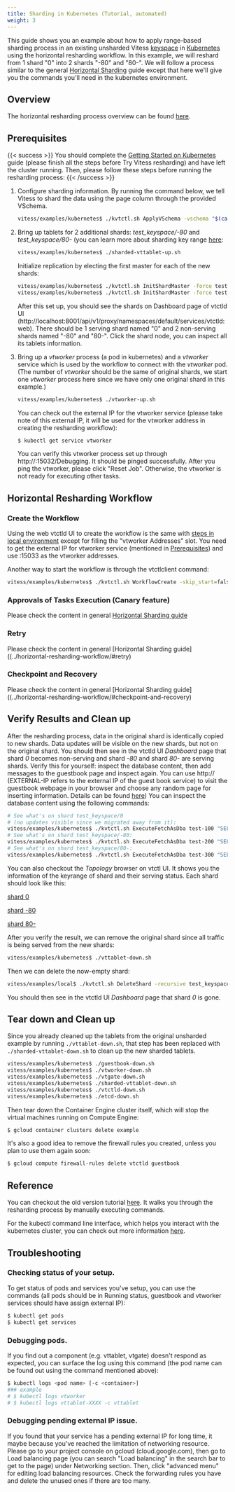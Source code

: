 ```yaml
---
title: Sharding in Kubernetes (Tutorial, automated)
weight: 3
---
```


This guide shows you an example about how to apply range-based sharding process in an existing unsharded Vitess [keyspace](../../overview/concepts#keyspace) in [Kubernetes](https://kubernetes.io) using the horizontal resharding workflow. In this example, we will reshard from 1 shard "0" into 2 shards "-80" and "80-". We will follow a process similar to the general [Horizontal Sharding](../horizontal-resharding) guide except that here we'll give you the commands you'll need in the kubernetes environment.

## Overview

The horizontal resharding process overview can be found [here](../horizontal-resharding-workflow).

## Prerequisites

{{< success >}}
You should complete the [Getting Started on Kubernetes](../../getting-started/kubernetes) guide (please finish all the steps before Try Vitess resharding) and have left the cluster running. Then, please follow these steps before running the resharding process:
{{< /success >}}

1. Configure sharding information. By running the command below, we tell Vitess to shard the data using the page column through the provided VSchema.

    ``` sh
    vitess/examples/kubernetes$ ./kvtctl.sh ApplyVSchema -vschema "$(cat vschema.json)" test_keyspace
    ```

2. Bring up tablets for 2 additional shards: *test_keyspace/-80* and *test_keyspace/80-* (you can learn more about sharding key range [here](../#key-ranges-and-partitions):

    ``` sh
    vitess/examples/kubernetes$ ./sharded-vttablet-up.sh
    ```

    Initialize replication by electing the first master for each of the new shards:

    ``` sh
    vitess/examples/kubernetes$ ./kvtctl.sh InitShardMaster -force test_keyspace/-80 test-200
    vitess/examples/kubernetes$ ./kvtctl.sh InitShardMaster -force test_keyspace/80- test-300
    ```

    After this set up, you should see the shards on Dashboard page of vtctld UI (http://localhost:8001/api/v1/proxy/namespaces/default/services/vtctld:web). There should be 1 serving shard named "0" and 2 non-serving shards named "-80" and "80-". Click the shard node, you can inspect all its tablets information.

3. Bring up a *vtworker* process (a pod in kubernetes) and a *vtworker* service which is used by the workflow to connect with the *vtworker* pod. (The number of *vtworker* should be the same of original shards, we start one *vtworker* process here since we have only one original shard in this example.)

    ``` sh
    vitess/examples/kubernetes$ ./vtworker-up.sh
    ```

    You can check out the external IP for the vtworker service (please take note of this external IP, it will be used for the vtworker address in creating the resharding workflow):

    ``` sh
    $ kubectl get service vtworker
    ```

    You can verify this vtworker process set up through http://:15032/Debugging. It should be pinged successfully. After you ping the vtworker, please click "Reset Job". Otherwise, the vtworker is not ready for executing other tasks.

## Horizontal Resharding Workflow

### Create the Workflow

Using the web vtctld UI to create the workflow is the same with [steps in local environment](../horizontal-resharding-workflow/#create-the-workflow) except for filling the "vtworker Addresses" slot. You need to get the external IP for vtworker service (mentioned in [Prerequisites](#Prerequisites)) and use <EXTERNAL-IP>:15033 as the vtworker addresses.

Another way to start the workflow is through the vtctlclient command:

``` sh
vitess/examples/kubernetes$ ./kvtctl.sh WorkflowCreate -skip_start=false horizontal_resharding -keyspace=test_keyspace -vtworkers=<EXTERNAL-IP>:15033 -enable_approvals=true
```

### Approvals of Tasks Execution (Canary feature)

Please check the content in general [Horizontal Sharding guide](../horizontal-resharding-workflow/#approvals-of-tasks-execution-canary-feature)

### Retry

Please check the content in general [Horizontal Sharding guide]((../horizontal-resharding-workflow/#retry)

### Checkpoint and Recovery

Please check the content in general [Horizontal Sharding guide]((../horizontal-resharding-workflow/#checkpoint-and-recovery)

## Verify Results and Clean up

After the resharding process, data in the original shard is identically copied to new shards. Data updates will be visible on the new shards, but not on the original shard. You should then see in the vtctld UI *Dashboard* page that shard *0* becomes non-serving and shard *-80* and shard *80-* are serving shards. Verify this for yourself: inspect the database content, then add messages to the guestbook page and inspect again. You can use http://<EXTERNAL-IP> (EXTERNAL-IP refers to the external IP of the guest book service) to visit the guestbook webpage in your browser and choose any random page for inserting information. Details can be found [here](../../getting-started/kubernetes/#test-your-cluster-with-a-client-app)) You can inspect the database content using the following commands:

``` sh
# See what's on shard test_keyspace/0
# (no updates visible since we migrated away from it):
vitess/examples/kubernetes$ ./kvtctl.sh ExecuteFetchAsDba test-100 "SELECT * FROM messages"
# See what's on shard test_keyspace/-80:
vitess/examples/kubernetes$ ./kvtctl.sh ExecuteFetchAsDba test-200 "SELECT * FROM messages"
# See what's on shard test_keyspace/80-:
vitess/examples/kubernetes$ ./kvtctl.sh ExecuteFetchAsDba test-300 "SELECT * FROM messages"
```

You can also checkout the *Topology* browser on vtctl UI. It shows you the information of the keyrange of shard and their serving status. Each shard should look like this:

[shard 0](https://cloud.githubusercontent.com/assets/23492389/24313876/072f61e6-109c-11e7-938a-23b8398958aa.png)

[shard -80](https://cloud.githubusercontent.com/assets/23492389/24313813/bd11c824-109b-11e7-83d4-cca3f6093360.png)

[shard 80-](https://cloud.githubusercontent.com/assets/23492389/24313813/bd11c824-109b-11e7-83d4-cca3f6093360.png)

After you verify the result, we can remove the original shard since all traffic is being served from the new shards:

``` sh
vitess/examples/kubernetes$ ./vttablet-down.sh
```

Then we can delete the now-empty shard:

``` sh
vitess/examples/local$ ./kvtctl.sh DeleteShard -recursive test_keyspace/0
```

You should then see in the vtctld UI *Dashboard* page that shard *0* is gone.

## Tear down and Clean up

Since you already cleaned up the tablets from the original unsharded example by running `./vttablet-down.sh`, that step has been replaced with `./sharded-vttablet-down.sh` to clean up the new sharded tablets.

``` sh
vitess/examples/kubernetes$ ./guestbook-down.sh
vitess/examples/kubernetes$ ./vtworker-down.sh
vitess/examples/kubernetes$ ./vtgate-down.sh
vitess/examples/kubernetes$ ./sharded-vttablet-down.sh
vitess/examples/kubernetes$ ./vtctld-down.sh
vitess/examples/kubernetes$ ./etcd-down.sh
```

Then tear down the Container Engine cluster itself, which will stop the virtual machines running on Compute Engine:

``` sh
$ gcloud container clusters delete example
```

It's also a good idea to remove the firewall rules you created, unless you plan to use them again soon:

``` sh
$ gcloud compute firewall-rules delete vtctld guestbook
```

## Reference

You can checkout the old version tutorial [here](../sharding-kubernetes). It walks you through the resharding process by manually executing commands.

For the kubectl command line interface, which helps you interact with the kubernetes cluster, you can check out more information [here](https://kubernetes.io/docs/reference/kubectl/overview/).

## Troubleshooting

### Checking status of your setup.

To get status of pods and services you've setup, you can use the commands (all pods should be in Running status, guestbook and vtworker services should have assign external IP):

``` sh
$ kubectl get pods
$ kubectl get services
```

### Debugging pods.

If you find out a component (e.g. vttablet, vtgate) doesn't respond as expected, you can surface the log using this command (the pod name can be found out using the command mentioned above):

``` sh
$ kubectl logs <pod name> [-c <container>]
### example
# $ kubectl logs vtworker
# $ kubectl logs vttablet-XXXX -c vttablet
```

### Debugging pending external IP issue.

If you found that your service has a pending external IP for long time, it maybe because you've reached the limitation of networking resource. Please go to your project console on gcloud (cloud.google.com), then go to Load balancing page (you can search "Load balancing" in the search bar to get to the page) under Networking section. Then, click "advanced menu" for editing load balancing resources. Check the forwarding rules you have and delete the unused ones if there are too many.
